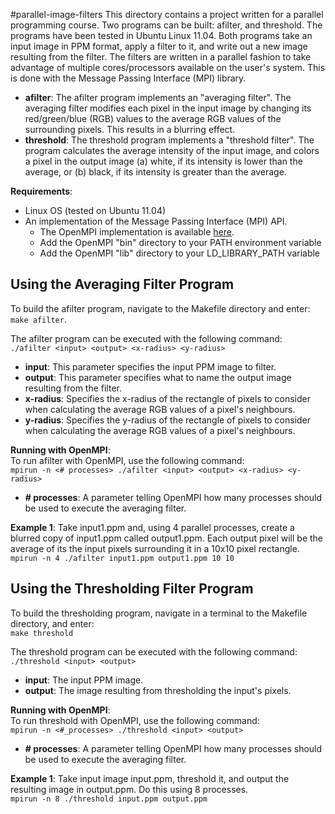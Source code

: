 #parallel-image-filters
This directory contains a project written for a parallel programming course.
Two programs can be built: afilter, and threshold. The programs have been tested
in Ubuntu Linux 11.04. Both programs take an input image in PPM format, apply a filter
to it, and write out a new image resulting from the filter. The filters are written
in a parallel fashion to take advantage of multiple cores/processors available
on the user's system. This is done with the Message Passing Interface (MPI)
library.
* __afilter__: The afilter program implements an "averaging filter". The averaging
filter modifies each pixel in the input image by changing its red/green/blue (RGB)
values to the average RGB values of the surrounding pixels. This results in a 
blurring effect.
* __threshold__: The threshold program implements a "threshold filter". The program
calculates the average intensity of the input image, and colors a pixel in the 
output image (a) white, if its intensity is lower than the average, or (b) black, if
its intensity is greater than the average.  

__Requirements__:
* Linux OS (tested on Ubuntu 11.04)
* An implementation of the Message Passing Interface (MPI) API.
    * The OpenMPI implementation is available [here](http://www.open-mpi.org/).
    * Add the OpenMPI "bin" directory to your PATH environment variable
    * Add the OpenMPI "lib" directory to your LD\_LIBRARY\_PATH variable

## Using the Averaging Filter Program
To build the afilter program, navigate to the Makefile directory and enter:  
`make afilter`.  

The afilter program can be executed with the following command:  
`./afilter <input> <output> <x-radius> <y-radius>`  
* __input__: This parameter specifies the input PPM image to filter.
* __output__: This parameter specifies what to name the output image resulting from
the filter.
* __x-radius__: Specifies the x-radius of the rectangle of pixels to consider when
calculating the average RGB values of a pixel's neighbours.
* __y-radius__: Specifies the y-radius of the rectangle of pixels to consider when
calculating the average RGB values of a pixel's neighbours.
  
__Running with OpenMPI__:  
To run afilter with OpenMPI, use the following command:  
`mpirun -n <# processes> ./afilter <input> <output> <x-radius> <y-radius>`  
* __# processes__: A parameter telling OpenMPI how many processes should be used to
execute the averaging filter.
  
__Example 1__: Take input1.ppm and, using 4 parallel processes, create a blurred
copy of input1.ppm called output1.ppm. Each output pixel will be the average of its
the input pixels surrounding it in a 10x10 pixel rectangle.  
`mpirun -n 4 ./afilter input1.ppm output1.ppm 10 10`  


## Using the Thresholding Filter Program
To build the thresholding program, navigate in a terminal to the Makefile directory,
and enter:  
`make threshold`  

The threshold program can be executed with the following command:  
`./threshold <input> <output>`  
* __input__: The input PPM image.
* __output__: The image resulting from thresholding the input's pixels.
  
__Running with OpenMPI__:  
To run threshold with OpenMPI, use the following command:  
`mpirun -n <#_processes> ./threshold <input> <output>`  
* __# processes__: A parameter telling OpenMPI how many processes should be used to
execute the averaging filter.  

__Example 1__: Take input image input.ppm, threshold it, and output the resulting
image in output.ppm. Do this using 8 processes.  
`mpirun -n 8 ./threshold input.ppm output.ppm`  




